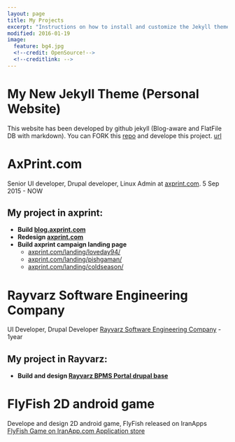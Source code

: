 ```yaml
---
layout: page
title: My Projects
excerpt: "Instructions on how to install and customize the Jekyll theme So Simple."
modified: 2016-01-19
image:
  feature: bg4.jpg
  <!--credit: OpenSource!-->
  <!--creditlink: -->
---
```

# My New Jekyll Theme (Personal Website)
This website has been developed by github jekyll (Blog-aware and FlatFile DB with markdown).
You can FORK this [repo](https://github.com/pooya-golchian/pooya-golchian.github.io) and develope this project.
[url](http://pooyagolchian.ir)

# AxPrint.com
Senior UI developer, Drupal developer, Linux Admin at [axprint.com](http://axprint.com). 5 Sep 2015 - NOW

## My project in axprint:
* **Build [blog.axprint.com](http://blog.axprint.com)**
* **Redesign [axprint.com](http://axprint.com)**
* **Build axprint campaign landing page**
    - [axprint.com/landing/loveday94/](http://axprint.com/landing/loveday94/)  
    - [axprint.com/landing/pishgaman/](http://axprint.com/landing/pishgaman/)
    - [axprint.com/landing/coldseason/](http://axprint.com/landing/coldseason/)

# Rayvarz Software Engineering Company
UI Developer, Drupal Developer [Rayvarz Software Engineering Company](http://rayvarz.com) - 1year


## My project in Rayvarz:
* **Build and design [Rayvarz BPMS Portal drupal base](http://bpms.rayvarz.com)**


# FlyFish 2D android game
Develope and design  2D android game, FlyFish released on IranApps [FlyFish Game on IranApp.com Application store](http://iranapps.ir/app/com.pooya.FlyFish)

